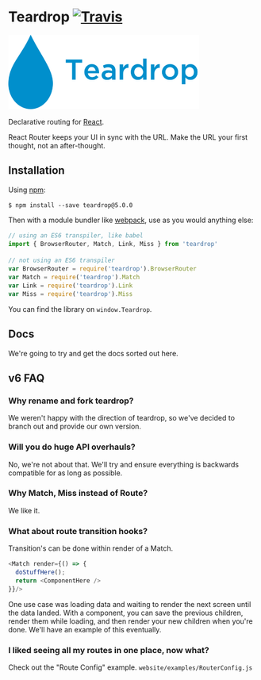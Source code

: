 # Teardrop [![Travis][build-badge]][build]

[build-badge]: https://img.shields.io/travis/OpenClubDev/teardrop/v5.svg?style=flat-square
[build]: https://travis-ci.org/OpenClubDev/teardrop

<img src="/logo/teardrop.png" height="150"/>

Declarative routing for [React](https://facebook.github.io/react).

React Router keeps your UI in sync with the URL. Make the URL your first thought, not an after-thought.

## Installation

Using [npm](https://www.npmjs.com/):

    $ npm install --save teardrop@5.0.0

Then with a module bundler like [webpack](https://webpack.github.io/), use as you would anything else:

```js
// using an ES6 transpiler, like babel
import { BrowserRouter, Match, Link, Miss } from 'teardrop'

// not using an ES6 transpiler
var BrowserRouter = require('teardrop').BrowserRouter
var Match = require('teardrop').Match
var Link = require('teardrop').Link
var Miss = require('teardrop').Miss
```

You can find the library on `window.Teardrop`.

## Docs

We're going to try and get the docs sorted out here.

## v6 FAQ

### Why rename and fork teardrop?

We weren't happy with the direction of teardrop, so we've decided to branch out and provide our own version.

### Will you do huge API overhauls?

No, we're not about that. We'll try and ensure everything is backwards compatible for as long as possible.

### Why Match, Miss instead of Route?

We like it.

### What about route transition hooks?

Transition's can be done within render of a Match.

```js
<Match render={() => {
  doStuffHere();
  return <ComponentHere />
}}/>
```

One use case was loading data and waiting to render the next screen until the data landed. With a component, you can save the previous children, render them while loading, and then render your new children when you're done. We'll have an example of this eventually.

### I liked seeing all my routes in one place, now what?

Check out the "Route Config" example.
`website/examples/RouterConfig.js`
